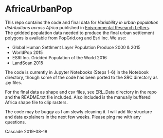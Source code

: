 AfricaUrbanPop
==============================

This repo contains the code and final data for *Variability in urban population distributions across Africa* published in [Enivronmental Research Letters](https://iopscience.iop.org/article/10.1088/1748-9326/ab2432). The gridded population data needed to produce the final urban settlement polygons is available from PopGrid.org and Esri Inc. We use:

- Global Human Settlment Layer Population Produce 2000 & 2015
- WorldPop 2015
- ESRI Inc. Gridded Population of the World 2016
- LandScan 2015

The code is currently in Jupyter Notebooks (Steps 1-6) in the Notebook directory, though some of the code has been ported to the SRC directory as .py files. 

For the final data as shape and csv files, see ERL_Data directory in the repo and the README.txt file included. Also included is the manually buffered Africa shape file to clip rasters.  

The code may be buggy as I am slowly cleaning it. I will add file structure and data explainers in the next few weeks. Please ping me with any questions.

Cascade 2019-08-18

